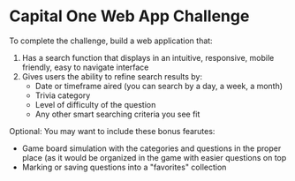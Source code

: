 # Capital One Web App Challenge

To complete the challenge, build a web application that:
1. Has a search function that displays in an intuitive, responsive, mobile friendly, easy to navigate interface
2. Gives users the ability to refine search results by:
   - Date or timeframe aired (you can search by a day, a week, a month)
   - Trivia category
   - Level of difficulty of the question
   - Any other smart searching criteria you see fit

Optional: You may want to include these bonus fearutes:
  - Game board simulation with the categories and questions in the proper place (as it would be organized in the game with easier questions on top
  - Marking or saving questions into a "favorites" collection
